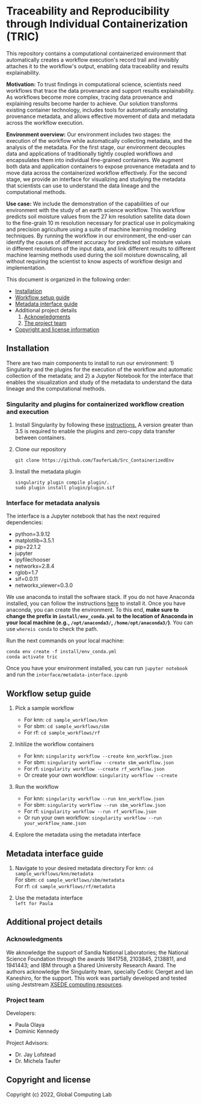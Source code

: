 # Traceability and Reproducibility through Individual Containerization (TRIC) 

This repository contains a computational containerized environment that automatically creates a workflow execution's record trail and invisibly attaches it to the workflow's output, enabling data traceability and results explainability.

**Motivation:** To trust findings in computational science, scientists need workflows that trace the data provenance and support results explainability. As workflows become more complex, tracing data provenance and explaining results become harder to achieve. Our solution transforms existing container technology, includes tools for automatically annotating provenance metadata, and allows effective movement of data and metadata across the workflow execution.   

**Environment overview:** Our environment includes two stages: the execution of the workflow while automatically collecting metadata, and the analysis of the metadata. For the first stage, our environment decouples data and applications of traditionally tightly coupled workflows and encapsulates them into individual fine-grained containers. We augment both data and application containers to expose provenance metadata and to move data across the containerized workflow effectively. For the second stage, we provide an interface for visualizing and studying the metadata that scientists can use to understand the data lineage and the computational methods.

**Use case:** We include the demonstration of the capabilities of our environment with the study of an earth science workflow. This workflow predicts soil moisture values from the 27 km resolution satellite data down to the fine-grain 10 m resolution necessary for practical use in policymaking and precision agriculture using a suite of machine learning modeling techniques. By running the workflow in our environment, the end-user can identify the causes of different accuracy for predicted soil moisture values in different resolutions of the input data, and link different results to different machine learning methods used during the soil moisture downscaling, all without requiring the scientist to know aspects of workflow design and implementation. 

This document is organized in the following order:
* [Installation](#installation)
* [Workflow setup guide](#workflow-setup-guide)
* [Metadata interface guide](#metadata-interface-guide)
* Additional project details
  1. [Acknowledgments](#acknowledgments)
  2. [The project team](#project-team)
* [Copyright and license information](#copyright-and-license)

## Installation 
There are two main components to install to run our environment: 1) Singularity and the plugins for the execution of the workflow and automatic collection of the metadata; and 2) a Jupyter Notebook for the interface that enables the visualization and study of the metadata to understand the data lineage and the computational methods.

### Singularity and plugins for containerized workflow creation and execution 
1. Install Singularity by following these [instructions.](https://github.com/apptainer/singularity/blob/master/INSTALL.md) A version greater than 3.5 is required to enable the plugins and zero-copy data transfer between containers.   

2. Clone our repository
    ```
    git clone https://github.com/TauferLab/Src_ContainerizedEnv
    ```
3. Install the metadata plugin  
    ```
    singularity plugin compile plugin/.  
    sudo plugin install plugin/plugin.sif 
    ```
### Interface for metadata analysis 
The interface is a Jupyter notebook that has the next required dependencies:  
* python=3.9.12
* matplotlib=3.5.1
* pip=22.1.2
* jupyter
* ipyfilechooser
* networkx=2.8.4
* rglob=1.7
* sif=0.0.11
* networkx_viewer=0.3.0 
  
We use anaconda to install the software stack. If you do not have Anaconda installed, you can follow the instructions [here](https://docs.anaconda.com/anaconda/install/index.html) to install it.
Once you have anaconda, you can create the environment. To this end, **make sure to change the prefix in `install/env_conda.yml` to the location of Anaconda in your local machine (e.g., `/opt/anaconda3/`, `/home/opt/anaconda3/`)**. You can use `whereis conda` to check the path. 

Run the next commands on your local machine:  
```
conda env create -f install/env_conda.yml
conda activate tric
```
Once you have your environment installed, you can run `jupyter notebook` and run the `interface/metadata-interface.ipynb`

## Workflow setup guide 

1. Pick a sample workflow  
    * For knn: `cd sample_workflows/knn`  
    * For sbm: `cd sample_workflows/sbm`  
    * For rf:  `cd sample_workflows/rf`  

2. Initilize the workflow containers  
    * For knn: `singularity workflow --create knn_workflow.json`  
    * For sbm: `singularity workflow --create sbm_workflow.json`  
    * For rf:  `singularity workflow --create rf_workflow.json`  
    * Or create your own workflow: `singularity workflow --create`

3. Run the workflow  
    * For knn: `singularity workflow --run knn_workflow.json`  
    * For sbm: `singularity workflow --run sbm_workflow.json`  
    * For rf:  `singularity workflow --run rf_workflow.json`  
    * Or run your own workflow: `singularity workflow --run your_workflow_name.json`

4. Explore the metadata using the metadata interface  

## Metadata interface guide  

1. Navigate to your desired metadata directory
    For knn: `cd sample_workflows/knn/metadata`  
    For sbm: `cd sample_workflows/sbm/metadata`  
    For rf:  `cd sample_workflows/rf/metadata`  

2. Use the metadata interface  
    `left for Paula`  

 ## Additional project details
 
### Acknowledgments

We aknowledge the support of Sandia National Laboratories; the National Science Foundation through the awards 1841758, 2103845, 2138811, and 1941443; and IBM through a Shared University Research Award. The authors acknowledge the Singularity team, specially Cedric Clerget and Ian Kaneshiro, for the support.
This work was partially developed and tested using Jeststream [XSEDE computing resources](https://portal.xsede.org/group/xup/resource-monitor). 

### Project team

Developers:
* Paula Olaya
* Dominic Kennedy 

Project Advisors:
* Dr. Jay Lofstead
* Dr. Michela Taufer 


## Copyright and license

Copyright (c) 2022, Global Computing Lab
